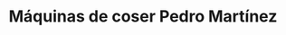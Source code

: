 ---
title: "Máquinas de coser Pedro Martínez"
url: /barcelona/maquinas-de-coser-pedro-martinez/
shop: Nähzubehör
---